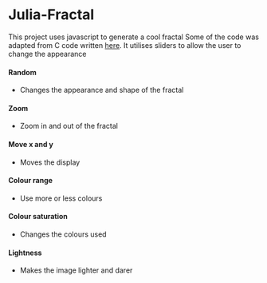# Julia-Fractal
This project uses javascript to generate a cool fractal
Some of the code was adapted from C code written [here](http://lodev.org/cgtutor/juliamandelbrot.html).
It utilises sliders to allow the user to change the appearance

#### Random
* Changes the appearance and shape of the fractal
  
#### Zoom
* Zoom in and out of the fractal

#### Move x and y
* Moves the display 

#### Colour range
* Use more or less colours

#### Colour saturation
* Changes the colours used

#### Lightness
* Makes the image lighter and darer
